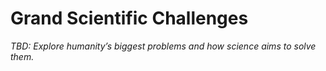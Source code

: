 # Grand Scientific Challenges

_TBD: Explore humanity’s biggest problems and how science aims to solve them._
